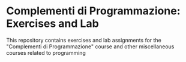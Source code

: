 # Complementi di Programmazione: Exercises and Lab


This repository contains exercises and lab assignments for the
"Complementi di Programmazione" course and other miscellaneous
courses related to programming
